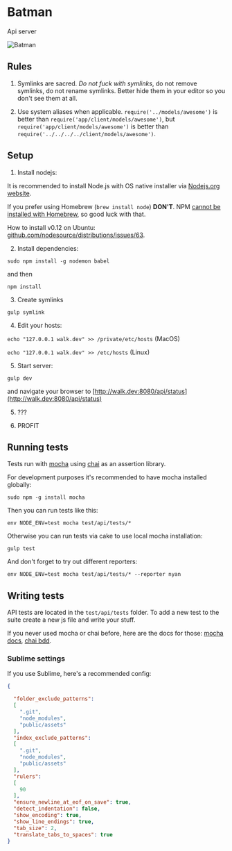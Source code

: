 # Batman
Api server

![Batman](http://www.merchoid.com/wp-content/uploads/2015/01/batman.jpg)

## Rules
1. Symlinks are sacred. _Do not fuck with symlinks_, do not remove symlinks, do not rename symlinks. Better hide them in your editor so you don't see them at all.

2. Use system aliases when applicable. `require('../models/awesome')` is better than `require('app/client/models/awesome')`, but `require('app/client/models/awesome')` is better than `require('../../../../client/models/awesome')`.

## Setup

1. Install nodejs:

  It is recommended to install Node.js with OS native installer via [Nodejs.org website](http://nodejs.org/download/).

  If you prefer using Homebrew (`brew install node`) **DON'T**. NPM [cannot be installed with Homebrew](https://github.com/npm/npm/wiki/Installing-npm-with-Homebrew-on-OS%C2%A0X), so good luck with that.

  How to install v0.12 on Ubuntu: [github.com/nodesource/distributions/issues/63](https://github.com/nodesource/distributions/issues/63#issuecomment-74580073).

2. Install dependencies:

  `sudo npm install -g nodemon babel`

  and then

  `npm install`

3. Create symlinks

  `gulp symlink`

4. Edit your hosts:

  `echo "127.0.0.1 walk.dev" >> /private/etc/hosts` (MacOS)

  `echo "127.0.0.1 walk.dev" >> /etc/hosts` (Linux)

5. Start server:

  `gulp dev`

  and navigate your browser to [http://walk.dev:8080/api/status](http://walk.dev:8080/api/status)

5. ???

6. PROFIT

## Running tests
Tests run with [mocha](http://visionmedia.github.io/mocha/) using [chai](http://chaijs.com) as an assertion library.

For development purposes it's recommended to have mocha installed globally:

  `sudo npm -g install mocha`

Then you can run tests like this:

  `env NODE_ENV=test mocha test/api/tests/*`

Otherwise you can run tests via cake to use local mocha installation:

  `gulp test`

And don't forget to try out different reporters:

  `env NODE_ENV=test mocha test/api/tests/* --reporter nyan`

## Writing tests
API tests are located in the `test/api/tests` folder. To add a new test to the suite create a new js file and write your stuff.

If you never used mocha or chai before, here are the docs for those: [mocha docs](http://visionmedia.github.io/mocha/), [chai bdd](http://chaijs.com/api/bdd/).

### Sublime settings
If you use Sublime, here's a recommended config:
```json
{

  "folder_exclude_patterns":
  [
    ".git",
    "node_modules",
    "public/assets"
  ],
  "index_exclude_patterns":
  [
    ".git",
    "node_modules",
    "public/assets"
  ],
  "rulers":
  [
    90
  ],
  "ensure_newline_at_eof_on_save": true,
  "detect_indentation": false,
  "show_encoding": true,
  "show_line_endings": true,
  "tab_size": 2,
  "translate_tabs_to_spaces": true
}
```
